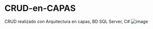 # CRUD-en-CAPAS
CRUD realizado con Arquitectura en capas, BD SQL Server, C#
![image](https://github.com/4V1d03/CRUD-en-CAPAS/assets/116779713/13118e3f-66fd-44e9-a6f0-e69700a8068f)


